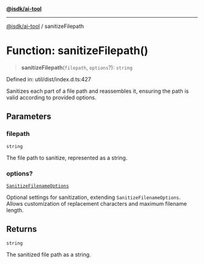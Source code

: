 [**@isdk/ai-tool**](../README.md)

***

[@isdk/ai-tool](../globals.md) / sanitizeFilepath

# Function: sanitizeFilepath()

> **sanitizeFilepath**(`filepath`, `options`?): `string`

Defined in: util/dist/index.d.ts:427

Sanitizes each part of a file path and reassembles it, ensuring the path is valid according to provided options.

## Parameters

### filepath

`string`

The file path to sanitize, represented as a string.

### options?

[`SanitizeFilenameOptions`](../interfaces/SanitizeFilenameOptions.md)

Optional settings for sanitization, extending `SanitizeFilenameOptions`. Allows customization of replacement characters and maximum filename length.

## Returns

`string`

The sanitized file path as a string.
